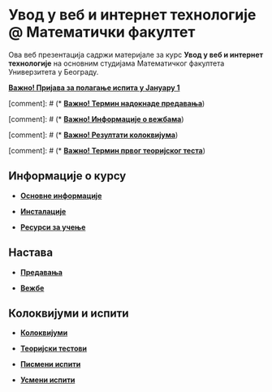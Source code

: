 # Увод у веб и интернет технологије @ Математички факултет

Ова веб презентација садржи материјале за курс **Увод у веб и интернет технологије** на основним студијама Математичког факултета Универзитета у Београду.

**[Важно! Пријава за полагање испита у Јануару 1](pismeni-ispiti/info/README.md)**

[comment]: # (* **[Важно! Термин надокнаде предавања](/predavanja/info/README.md)**)

[comment]: # (* **[Важно! Информације о вежбама](/vezbe/info/README.md)**)

[comment]: # (* **[Важно! Резултати колоквијума](/kolokvijumi/info/README.md)**)

[comment]: # (* **[Важно! Термин првог теоријског теста](/usmeni-ispiti/info/README.md)**)

## Информације о курсу

* **[Основне информације](/informacije/README.md)**

* **[Инсталације](/INSTALACIJE.md)**

* **[Ресурси за учење](/RESURSI-ZA-UCENJE.md)**

## Настава

* **[Предавања](/predavanja/README.md)**

* **[Вежбе](/vezbe/README.md)**

## Колоквијуми и испити

* **[Колоквијуми](/kolokvijumi/README.md)**

* **[Теоријски тестови](/teorijski-testovi/README.md)**

* **[Писмени испити](/pismeni-ispiti/README.md)**

* **[Усмени испити](/usmeni-ispiti/README.md)**